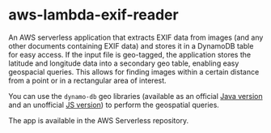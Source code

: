 # aws-lambda-exif-reader

An AWS serverless application that extracts EXIF data from images (and any other documents containing EXIF data) and stores it in a DynamoDB table for easy access. If the input file is geo-tagged, the application stores the latitude and longitude data into a secondary geo table, enabling easy geospacial queries. This allows for finding images within a certain distance from a point or in a rectangular area of interest.

You can use the `dynamo-db` geo libraries (available as an official [Java version](https://github.com/amazon-archives/dynamodb-geo) and an unofficial [JS version](https://github.com/rh389/dynamodb-geo.js)) to perform the geospatial queries.

The app is available in the AWS Serverless repository.
